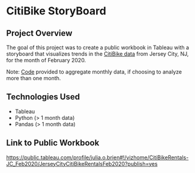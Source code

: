 # CitiBike StoryBoard

## Project Overview

The goal of this project was to create a public workbook in Tableau with a storyboard that visualizes trends in the [CitiBike data](data/citibike_JC_feb2020.csv) from Jersey City, NJ, for the month of February 2020.

Note: [Code](citibike_aggregate_data.ipynb) provided to aggregate monthly data, if choosing to analyze more than one month. 

## Technologies Used

- Tableau
- Python (> 1 month data)
- Pandas (> 1 month data)

## Link to Public Workbook

https://public.tableau.com/profile/julia.o.brien#!/vizhome/CitiBikeRentals-JC_Feb2020/JerseyCityCitiBikeRentalsFeb2020?publish=yes

